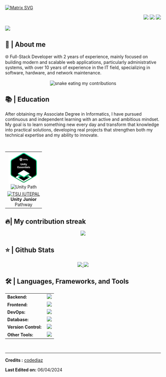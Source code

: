 [![Matrix SVG](https://raw.githubusercontent.com/rodrigograca31/rodrigograca31/master/matrix.svg)](https://www.youtube.com/watch?v=SDkAGkd4NLc) 
<div align="right">
<a style="text-decoration: none" target="_blank"href="https://github.com/codediaz">
<img src="https://visitor-badge.laobi.icu/badge?page_id=codediaz.codediaz&left_color=gray&right_color=blue&left_text=Coders%20visitors">
</a>
<a style="text-decoration: none" target="_blank" href="https://twitter.com/codediazsergio" >
<img width="60"src="https://img.shields.io/twitter/follow/chipro?label=Follow&style=social">
</a>
<a style="text-decoration: none" target="_blank" href="https://www.linkedin.com/in/sergio-diaz-fernandez/" >
<img width="70"src="https://img.shields.io/badge/-Connect-blue?style=flat&logo=Linkedin&logoColor=white">
</a>
</div>

<br>

<img src="https://readme-typing-svg.herokuapp.com/?font=Roboto&weight=900&size=40=true&vCenter=true&width=500&height=70&duration=4000&color=B3B3B3&lines=Hi+There!+👋;+I'm+Radames+Cardenas!;" />



<h2>📖 | About me</h2> 
🌐  Full-Stack Developer with 2 years of experience, mainly focused on building modern and scalable web applications, particularly administrative systems, with over 10 years of experience in the IT field, specializing in software, hardware, and network maintenance.

<div align="center">
  <br>
  <img alt="snake eating my contributions" src="https://raw.githubusercontent.com/flarxx/flarxx/output/snake.svg" />
  <br/>
</div>


<h2>📚 | Education</h2>
<p>After obtaining my Associate Degree in Informatics, I have pursued continuous and independent learning with an active and ambitious mindset. My goal is to learn something new every day and transform that knowledge into practical solutions, developing real projects that strengthen both my technical expertise and my ability to innovate.</p><br>

<div align="center">
  <table style="margin-left: auto; margin-right: auto;">
    <tr>
      <td align="center">
        <img src="./assets/Unity.png" height="100" alt="IUTEPAL Logo"/>
        <br>
        <img src="https://img.shields.io/badge/EssentialsPath%20Unity-100%25-brightgreen" alt="Unity Path"/>
      </td>
    </tr>
     <td align="center">
        <a href="https://www.credly.com/badges/09beda01-f5ba-4380-96e4-a27ffe4303ea" target="_blank">
          <img src="https://img.shields.io/badge/TSU%20IUTEPAL-100%25-brightgreen" alt="TSU IUTEPAL"/>
        </a>
        <br>
        <strong>Unity Junior</strong><br>Pathway
      </td>
    </tr>
  </table>
</div>




<h2>🔥| My contribution streak</h2>
<p align="center">
  <a href="https://github.com/DenverCoder1/github-readme-streak-stats">
    <img src="https://github-readme-streak-stats.herokuapp.com/?user=codediaz#version3"/>
  </a>
</p>

<h2>⭐ | Github Stats </h2>

<div align="center">
<a href="https://github.com/codediaz">
<img height="180em" src="https://github-readme-stats.vercel.app/api?username=codediaz&show_icons=true&theme=default&include_all_commits=true&count_private=true"/>
<img height="180em" src="https://github-readme-stats.vercel.app/api/top-langs/?username=codediaz&layout=compact&langs_count=7&theme=default"/></a>
</div>

<h2>🛠️ | Languages, Frameworks, and Tools </h2>
<table>
    <tr>
        <td style="font-weight: bold; padding-right: 10px; vertical-align: center; border: none;">Backend:</td>
        <td><img height="40" src="https://skillicons.dev/icons?i=nodejs,express,python,anaconda,opencv,java,php,laravel,cs,net,spring,go"/></td>
    </tr>
    <tr>
        <td style="font-weight: bold; padding-right: 10px; vertical-align: center;">Frontend:</td>
        <td><img height="40" src="https://skillicons.dev/icons?i=react,nextjs,mui,bootstrap,html,css,js,ts,angular,vue,vuetify"/></td>
    </tr>
    <tr>
        <td style="font-weight: bold; padding-right: 10px; vertical-align: center; border: none;">DevOps:</td>
        <td><img height="40" src="https://skillicons.dev/icons?i=docker,jenkins,githubactions,gcp,aws,prometheus,terraform,azure,kubernetes"/></td>
    </tr>
    <tr>
        <td style="font-weight: bold; padding-right: 10px; vertical-align: center; border: none;">Database:</td>
        <td><img height="40" src="https://skillicons.dev/icons?i=mysql,postgresql,firebase,graphql,mongodb,redis,elasticsearch"/></td>
    </tr>
    <tr>
        <td style="font-weight: bold; padding-right: 10px; vertical-align: center; border: none;">Version Control:</td>
        <td><img height="40" src="https://skillicons.dev/icons?i=github,gitlab,bitbucket"/></td>
    </tr>
    <tr>
        <td style="font-weight: bold; padding-right: 10px; vertical-align: center; border: none;">Other Tools:</td>
        <td><img height="40" src="https://skillicons.dev/icons?i=rabbitmq,grafana"/></td>
    </tr>
</table>
<br>

------
**Credits :** [codediaz](https://github.com/codediaz)

**Last Edited on:** 06/04/2024

